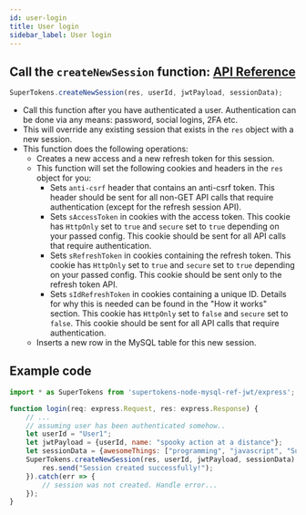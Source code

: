 ```yaml
---
id: user-login
title: User login
sidebar_label: User login
---
```


## Call the ```createNewSession``` function: [API Reference](../api-reference#createnewsessionres-userid-jwtpayload-sessiondata)
```js
SuperTokens.createNewSession(res, userId, jwtPayload, sessionData);
```
- Call this function after you have authenticated a user. Authentication can be done via any means: password, social logins, 2FA  etc.
- This will override any existing session that exists in the ```res``` object with a new session.
- This function does the following operations:
    - Creates a new access and a new refresh token for this session.
    - This function will set the following cookies and headers in the ```res``` object for you:
        - Sets ```anti-csrf``` header that contains an anti-csrf token. This header should be sent for all non-GET API calls that require authentication (except for the refresh session API). 
        - Sets ```sAccessToken``` in cookies with the access token. This cookie has ```HttpOnly``` set to ```true``` and ```secure``` set to ```true``` depending on your passed config. This cookie should be sent for all API calls that require authentication. 
        - Sets ```sRefreshToken``` in cookies containing the refresh token. This cookie has ```HttpOnly``` set to ```true``` and ```secure``` set to ```true``` depending on your passed config. <span class="highlighted-text">This cookie should be sent only to the refresh token API.</span>
        - Sets ```sIdRefreshToken``` in cookies containing a unique ID. Details for why this is needed can be found in the "How it works" section. This cookie has ```HttpOnly``` set to ```false``` and ```secure``` set to ```false```. This cookie should be sent for all API calls that require authentication. 
    - Inserts a new row in the MySQL table for this new session.

<div class="divider"></div>

## Example code
```js
import * as SuperTokens from 'supertokens-node-mysql-ref-jwt/express';

function login(req: express.Request, res: express.Response) {
    // ...
    // assuming user has been authenticated somehow..
    let userId = "User1";
    let jwtPayload = {userId, name: "spooky action at a distance"};
    let sessionData = {awesomeThings: ["programming", "javascript", "SuperTokens"]};
    SuperTokens.createNewSession(res, userId, jwtPayload, sessionData).then(session => {
        res.send("Session created successfully!");
    }).catch(err => {
        // session was not created. Handle error...
    });
}
```